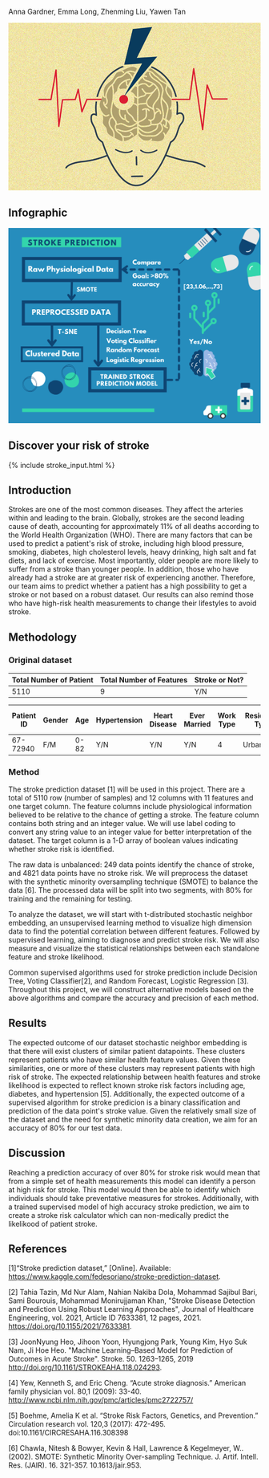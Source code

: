 Anna Gardner, Emma Long, Zhenming Liu, Yawen Tan

![stroke pic](Stroke_Web.png)

## Infographic
![Infographic](Infographic.png)

## Discover your risk of stroke
{% include stroke_input.html %}

## Introduction 
Strokes are one of the most common diseases. They affect the arteries within and leading to the brain. Globally, strokes are the second leading cause of death, accounting for approximately 11% of all deaths according to the World Health Organization (WHO). There are many factors that can be used to predict a patient's risk of stroke, including high blood pressure, smoking, diabetes, high cholesterol levels, heavy drinking, high salt and fat diets, and lack of exercise. Most importantly, older people are more likely to suffer from a stroke than younger people. In addition, those who have already had a stroke are at greater risk of experiencing another. Therefore, our team aims to predict whether a patient has a high possibility to get a stroke or not based on a robust dataset. Our results can also remind those who have high-risk health measurements to change their lifestyles to avoid stroke.

## Methodology 

### Original dataset

| Total Number of Patient | Total Number of Features  | Stroke or Not? |
| ----------------------- | ------------------------- | -------------- |
|           5110          |              9            |       Y/N      |

| Patient ID | Gender | Age | Hypertension | Heart Disease | Ever Married | Work Type | Residence Type | Average Glucose Level | BMI | Smoking Status |
| ---------- | ------ | --- | ------------ | ------------- | ------------ | --------- | -------------- | --------------------- | --- | -------------- |
|  67-72940  |   F/M  | 0-82|      Y/N     |      Y/N      |     Y/N      |     4     |  Urban/Rural   |         55-271        |10-97|        4       |

### Method
The stroke prediction dataset [1] will be used in this project. There are a total of 5110 row (number of samples) and 12 columns with 11 features and one target column. The feature columns include physiological information believed to be relative to the chance of getting a stroke. The feature column contains both string and an integer value. We will use label coding to convert any string value to an integer value for better interpretation of the dataset. The target column is a 1-D array of boolean values indicating whether stroke risk is identified.  

The raw data is unbalanced: 249 data points identify the chance of stroke, and 4821 data points have no stroke risk. We will preprocess the dataset with the synthetic minority oversampling technique (SMOTE) to balance the data [6]. The processed data will be split into two segments, with 80%  for training and the remaining for testing.

To analyze the dataset, we will start with t-distributed stochastic neighbor embedding, an unsupervised learning method to visualize high dimension data to find the potential correlation between different features. Followed by supervised learning, aiming to diagnose and predict stroke risk. We will also measure and visualize the statistical relationships between each standalone feature and stroke likelihood.

Common supervised algorithms used for stroke prediction include Decision Tree, Voting Classifier[2], and Random Forecast, Logistic Regression [3]. Throughout this project, we will construct alternative models based on the above algorithms and compare the accuracy and precision of each method. 

## Results
The expected outcome of our dataset stochastic neighbor embedding is that there will exist clusters of similar patient datapoints. These clusters represent patients who have similar health feature values. Given these similarities, one or more of these clusters may represent patients with high risk of stroke. The expected relationship between health features and stroke likelihood is expected to reflect known stroke risk factors including age, diabetes, and hypertension [5].
Additionally, the expected outcome of a supervised algorithm for stroke predicion is a binary classification and prediction of the data point's stroke value. Given the relatively small size of the dataset and the need for synthetic minority data creation, we aim for an accuracy of 80% for our test data. 

## Discussion
Reaching a prediction accuracy of over 80% for stroke risk would mean that from a simple set of health measurements this model can identify a person at high risk for stroke. This model would then be able to identify which individuals should take preventative measures for strokes. 
Additionally, with a trained supervised model of high accuracy stroke prediction, we aim to create a stroke risk calculator which can non-medically predict the likelikood of patient stroke. 

## References
[1]“Stroke prediction dataset,” [Online]. Available: https://www.kaggle.com/fedesoriano/stroke-prediction-dataset.  

[2] Tahia Tazin, Md Nur Alam, Nahian Nakiba Dola, Mohammad Sajibul Bari, Sami Bourouis, Mohammad Monirujjaman Khan, "Stroke Disease Detection and Prediction Using Robust Learning Approaches", Journal of Healthcare Engineering, vol. 2021, Article ID 7633381, 12 pages, 2021. https://doi.org/10.1155/2021/7633381.  

[3] JoonNyung Heo, Jihoon Yoon, Hyungjong Park, Young Kim, Hyo Suk Nam, Ji Hoe Heo. "Machine Learning–Based Model for Prediction of Outcomes in Acute Stroke". Stroke. 50. 1263–1265, 2019 http://doi.org/10.1161/STROKEAHA.118.024293.  

[4] Yew, Kenneth S, and Eric Cheng. “Acute stroke diagnosis.” American family physician vol. 80,1 (2009): 33-40. http://www.ncbi.nlm.nih.gov/pmc/articles/pmc2722757/  

[5] Boehme, Amelia K et al. “Stroke Risk Factors, Genetics, and Prevention.” Circulation research vol. 120,3 (2017): 472-495. doi:10.1161/CIRCRESAHA.116.308398

[6] Chawla, Nitesh & Bowyer, Kevin & Hall, Lawrence & Kegelmeyer, W.. (2002). SMOTE: Synthetic Minority Over-sampling Technique. J. Artif. Intell. Res. (JAIR). 16. 321-357. 10.1613/jair.953. 
